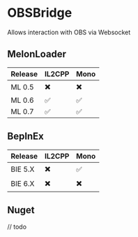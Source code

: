 # OBSBridge
Allows interaction with OBS via Websocket

## MelonLoader
| Release | IL2CPP | Mono |
| ------- | ------ |----|
| ML 0.5  | ✖️ | ✖️ |
| ML 0.6  | ✅ | ✅  |
| ML 0.7  | ✅ | ✅  |

## BepInEx
| Release | IL2CPP | Mono |
|---------|----|---|
| BIE 5.X | ✖️ | ✅ |
| BIE 6.X | ✖️ | ✖️ |

## Nuget

// todo